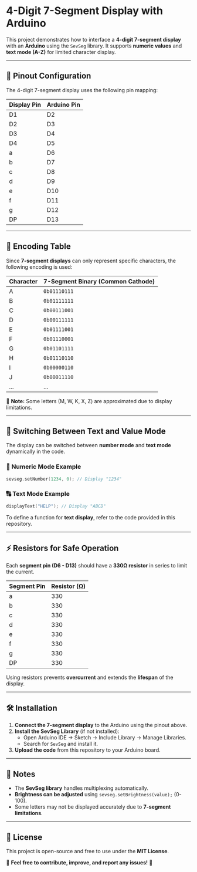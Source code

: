 # 4-Digit 7-Segment Display with Arduino

This project demonstrates how to interface a **4-digit 7-segment display** with an **Arduino** using the `SevSeg` library. It supports **numeric values** and **text mode (A-Z)** for limited character display.

---
## 🔌 Pinout Configuration
The 4-digit 7-segment display uses the following pin mapping:

| Display Pin | Arduino Pin |
|------------|------------|
| D1         | D2         |
| D2         | D3         |
| D3         | D4         |
| D4         | D5         |
| a          | D6         |
| b          | D7         |
| c          | D8         |
| d          | D9         |
| e          | D10        |
| f          | D11        |
| g          | D12        |
| DP         | D13        |

---
## 🔢 Encoding Table
Since **7-segment displays** can only represent specific characters, the following encoding is used:

| Character | 7-Segment Binary (Common Cathode) |
|-----------|-----------------------------------|
| A         | `0b01110111` |
| B         | `0b01111111` |
| C         | `0b00111001` |
| D         | `0b00111111` |
| E         | `0b01111001` |
| F         | `0b01110001` |
| G         | `0b01101111` |
| H         | `0b01110110` |
| I         | `0b00000110` |
| J         | `0b00011110` |
| ...       | ... |

📌 **Note:** Some letters (M, W, K, X, Z) are approximated due to display limitations.

---
## 🔄 Switching Between Text and Value Mode
The display can be switched between **number mode** and **text mode** dynamically in the code.

### **🔢 Numeric Mode Example**
```cpp
sevseg.setNumber(1234, 0); // Display "1234"
```

### **🔠 Text Mode Example**
```cpp
displayText("HELP"); // Display "ABCD"
```

To define a function for **text display**, refer to the code provided in this repository.

---
## ⚡ Resistors for Safe Operation
Each **segment pin (D6 - D13)** should have a **330Ω resistor** in series to limit the current.

| Segment Pin | Resistor (Ω) |
|------------|--------------|
| a          | 330          |
| b          | 330          |
| c          | 330          |
| d          | 330          |
| e          | 330          |
| f          | 330          |
| g          | 330          |
| DP         | 330          |

Using resistors prevents **overcurrent** and extends the **lifespan** of the display.

---
## 🛠️ Installation
1. **Connect the 7-segment display** to the Arduino using the pinout above.
2. **Install the SevSeg Library** (if not installed):
   - Open Arduino IDE → Sketch → Include Library → Manage Libraries.
   - Search for `SevSeg` and install it.
3. **Upload the code** from this repository to your Arduino board.

---
## 📌 Notes
- The **SevSeg library** handles multiplexing automatically.
- **Brightness can be adjusted** using `sevseg.setBrightness(value);` (0-100).
- Some letters may not be displayed accurately due to **7-segment limitations**.

---
## 📜 License
This project is open-source and free to use under the **MIT License**.

📢 **Feel free to contribute, improve, and report any issues!** 🚀

